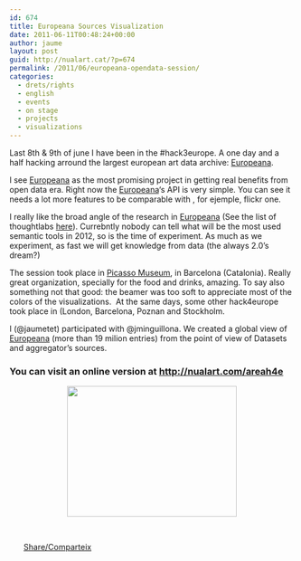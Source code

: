 ```yaml
---
id: 674
title: Europeana Sources Visualization
date: 2011-06-11T00:48:24+00:00
author: jaume
layout: post
guid: http://nualart.cat/?p=674
permalink: /2011/06/europeana-opendata-session/
categories:
  - drets/rights
  - english
  - events
  - on stage
  - projects
  - visualizations
---
```

Last 8th & 9th of june I have been in the #hack3europe. A one day and a half hacking arround the largest european art data archive: <a href="http://www.europeana-libraries.eu/" onclick="_gaq.push(['_trackEvent', 'outbound-article', 'http://www.europeana-libraries.eu/', 'Europeana']);" >Europeana</a>.

I see <a href="http://www.europeana-libraries.eu/" onclick="_gaq.push(['_trackEvent', 'outbound-article', 'http://www.europeana-libraries.eu/', 'Europeana']);" >Europeana</a> as the most promising project in getting real benefits from open data era. Right now the <a href="http://www.europeana-libraries.eu/" onclick="_gaq.push(['_trackEvent', 'outbound-article', 'http://www.europeana-libraries.eu/', 'Europeana']);" >Europeana</a>&#8216;s API is very simple. You can see it needs a lot more features to be comparable with , for ejemple, flickr one.

I really like the broad angle of the research in <a href="http://www.europeana-libraries.eu/" onclick="_gaq.push(['_trackEvent', 'outbound-article', 'http://www.europeana-libraries.eu/', 'Europeana']);" >Europeana</a> (See the list of thoughtlabs <a href="http://www.europeana.eu/portal/thoughtlab.html" onclick="_gaq.push(['_trackEvent', 'outbound-article', 'http://www.europeana.eu/portal/thoughtlab.html', 'here']);" >here</a>). Currebntly nobody can tell what will be the most used semantic tools in 2012, so is the time of experiment. As much as we experiment, as fast we will get knowledge from data (the always 2.0&#8217;s dream?)

The session took place in <a href="http://www.museupicasso.bcn.es/" onclick="_gaq.push(['_trackEvent', 'outbound-article', 'http://www.museupicasso.bcn.es/', 'Picasso Museum']);" >Picasso Museum</a>, in Barcelona (Catalonia). Really great organization, specially for the food and drinks, amazing. To say also something not that good: the beamer was too soft to appreciate most of the colors of the visualizations.  At the same days, some other hack4europe took place in (London, Barcelona, Poznan and Stockholm.

I (@jaumetet) participated with @jminguillona. We created a global view of <a href="http://www.europeana-libraries.eu/" onclick="_gaq.push(['_trackEvent', 'outbound-article', 'http://www.europeana-libraries.eu/', 'Europeana']);" >Europeana</a> (more than 19 milion entries) from the point of view of Datasets and aggregator&#8217;s sources.

### **You can visit an online version at <a href="http://nualart.com/areah4e" onclick="_gaq.push(['_trackEvent', 'outbound-article', 'http://nualart.com/areah4e', 'http://nualart.com/areah4e']);" >http://nualart.com/areah4e</a>**

<p style="text-align: center;">
  <a href="http://nualart.com/areah4e" onclick="_gaq.push(['_trackEvent', 'outbound-article', 'http://nualart.com/areah4e', '']);" ><img class="aligncenter size-medium wp-image-676" title="areah4eCapture" src="http://nualart.cat/wp-content/uploads/2011/06/areah4eCapture-300x231.png" alt="" width="300" height="231" srcset="http://nualart.cat/wp-content/uploads/2011/06/areah4eCapture-300x231.png 300w, http://nualart.cat/wp-content/uploads/2011/06/areah4eCapture.png 706w" sizes="(max-width: 300px) 100vw, 300px" /></a>
</p>

&nbsp;

<div class="addtoany_share_save_container addtoany_content_bottom">
  <div class="a2a_kit a2a_kit_size_32 addtoany_list a2a_target" id="wpa2a_64">
    <a href="https://www.addtoany.com/share" onclick="_gaq.push(['_trackEvent', 'outbound-article', 'https://www.addtoany.com/share', 'Share/Comparteix']);" class="a2a_dd addtoany_share_save"  style="background:url(http://nualart.cat/wp-content/plugins/add-to-any/share_16_16.png) no-repeat scroll 4px 0px;padding:0 0 0 25px;display:inline-block;height:16px;vertical-align:middle"><span>Share/Comparteix</span></a>
  </div>
</div>